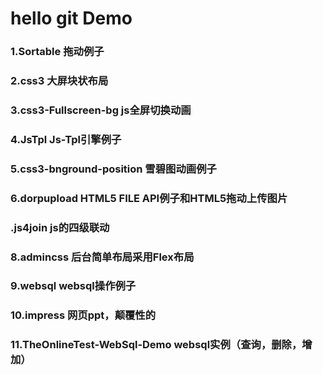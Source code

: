 # hello git Demo 

### 1.Sortable 拖动例子

### 2.css3 大屏块状布局

### 3.css3-Fullscreen-bg js全屏切换动画

### 4.JsTpl Js-Tpl引擎例子

### 5.css3-bnground-position 雪碧图动画例子

### 6.dorpupload HTML5 FILE API例子和HTML5拖动上传图片

### .js4join js的四级联动

### 8.admincss 后台简单布局采用Flex布局

### 9.websql  websql操作例子

### 10.impress 网页ppt，颠覆性的

### 11.TheOnlineTest-WebSql-Demo websql实例（查询，删除，增加）